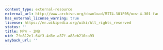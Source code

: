 ```yaml
---
content_type: external-resource
external_url: http://www.archive.org/download/MIT4.301F05/ocw-4.301-faulkner-220k.mp4
has_external_license_warning: true
license: https://en.wikipedia.org/wiki/All_rights_reserved
status: ''
title: MP4 - 2MB
uid: 7fe812e1-64f3-4d8e-a87f-a88eb210ca93
wayback_url: ''
---
```

